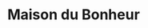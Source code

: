 ---
title: "Maison du Bonheur"
year: 2017
rating: 4
stars: "★★★★"
rewatched: false
permalink: "maison-du-bonheur"
watched_on: 2023-04-09
---